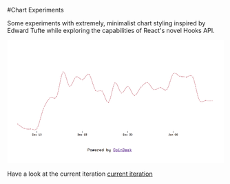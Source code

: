 #Chart Experiments

Some experiments with extremely, minimalist chart styling inspired by Edward Tufte while exploring the capabilities of React's novel Hooks API.

![WIP](/screen_recording.gif)

Have a look at the current iteration [current iteration](https://create-react-app-kzc6j68mr.now.sh)
